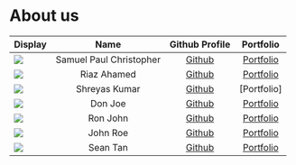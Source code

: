 # About us

Display | Name | Github Profile | Portfolio 
--------|:----:|:--------------:|:---------:
![](https://avatars3.githubusercontent.com/u/13195220?s=460&u=7a16696cc4ed27621159c782afd285b7b37a4971&v=4) | Samuel Paul Christopher | [Github](https://github.com/samuelchristopher) | [Portfolio](http://bit.do/samchrisfeb2020)
![](https://via.placeholder.com/100.png?text=Photo) | Riaz Ahamed | [Github](https://github.com/) | [Portfolio](docs/team/johndoe.md)
![](https://via.placeholder.com/100.png?text=Photo) | Shreyas Kumar | [Github](https://github.com/shreytheshreyas) | [Portfolio]
![](https://via.placeholder.com/100.png?text=Photo) | Don Joe | [Github](https://github.com/) | [Portfolio](docs/team/johndoe.md)
![](https://via.placeholder.com/100.png?text=Photo) | Ron John | [Github](https://github.com/) | [Portfolio](docs/team/johndoe.md)
![](https://via.placeholder.com/100.png?text=Photo) | John Roe | [Github](https://github.com/) | [Portfolio](docs/team/johndoe.md)
![](https://via.placeholder.com/100.png?text=Photo) | Sean Tan | [Github](https://github.com/) | [Portfolio](docs/team/johndoe.md)
 

